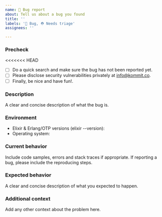 ```yaml
---
name: 🐞 Bug report
about: Tell us about a bug you found
title: ''
labels: '🐞 Bug, ⛑ Needs triage'
assignees: ''

---
```


### Precheck

<<<<<<< HEAD
- [ ] Do a quick search and make sure the bug has not been reported yet.
- [ ] Please disclose security vulnerabilities privately at info@kommit.co.
- [ ] Finally, be nice and have fun!.

### Description

A clear and concise description of what the bug is.

### Environment

* Elixir & Erlang/OTP versions (elixir --version):
* Operating system:

### Current behavior

Include code samples, errors and stack traces if appropriate.
If reporting a bug, please include the reproducing steps.

### Expected behavior

A clear and concise description of what you expected to happen.

### Additional context

Add any other context about the problem here.
